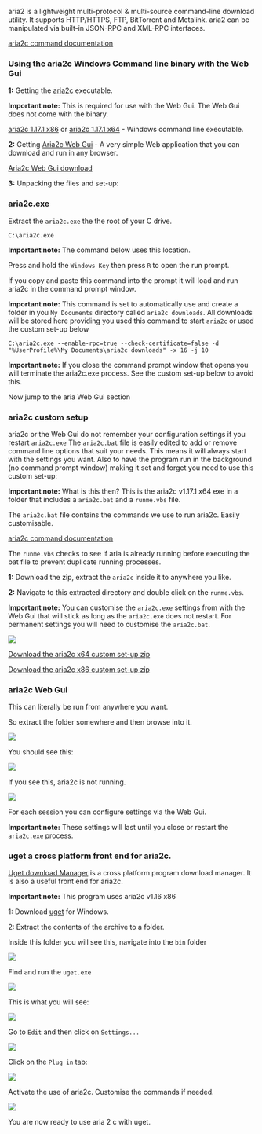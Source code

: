 
aria2 is a lightweight multi-protocol & multi-source command-line download utility. It supports HTTP/HTTPS, FTP, BitTorrent and Metalink. aria2 can be manipulated via built-in JSON-RPC and XML-RPC interfaces.

[aria2c command documentation](http://aria2.sourceforge.net/manual/en/html/aria2c.html)

### Using the aria2c Windows Command line binary with the Web Gui

**1:** Getting the [aria2c](http://aria2.sourceforge.net/) executable.

**Important note:** This is required for use with the Web Gui. The Web Gui does not come with the binary.

[aria2c 1.17.1 x86](http://sourceforge.net/projects/aria2/files/stable/aria2-1.17.1/aria2-1.17.1-win-32bit-build1.zip/download) or [aria2c 1.17.1 x64](http://sourceforge.net/projects/aria2/files/stable/aria2-1.17.1/aria2-1.17.1-win-64bit-build1.zip/download) - Windows command line executable. 

**2:** Getting [Aria2c Web Gui](https://github.com/ziahamza/webui-aria2/) - A very simple Web application that you can download and run in any browser.

[Aria2c Web Gui download](https://github.com/ziahamza/webui-aria2/archive/master.zip)

**3:** Unpacking the files and set-up:

### aria2c.exe

Extract the `aria2c.exe` the the root of your C drive.

~~~
C:\aria2c.exe
~~~

**Important note:** The command below uses this location.

Press and hold the `Windows Key` then press `R` to open the run prompt.

If you copy and paste this command into the prompt it will load and run aria2c in the command prompt window.

**Important note:** This command is set to automatically use and create a folder in you `My Documents` directory called `aria2c downloads`. All downloads will be stored here providing you used this command to start `aria2c` or used the custom set-up below

~~~
C:\aria2c.exe --enable-rpc=true --check-certificate=false -d "%UserProfile%\My Documents\aria2c downloads" -x 16 -j 10
~~~

**Important note:** If you close the command prompt window that opens you will terminate the aria2c.exe process. See the custom set-up below to avoid this.

Now jump to the aria Web Gui section

### aria2c custom setup

aria2c or the Web Gui do not remember your configuration settings if you restart `aria2c.exe` The `aria2c.bat` file is easily edited to add or remove command line options that suit your needs. This means it will always start with the settings you want. Also to have the program run in the background (no command prompt window) making it set and forget you need to use this custom set-up:

**Important note:** What is this then? This is the aria2c v1.17.1 x64 exe in a folder that includes a `aria2c.bat` and a `runme.vbs` file.

The `aria2c.bat` file contains the commands we use to run aria2c. Easily customisable.

[aria2c command documentation](http://aria2.sourceforge.net/manual/en/html/aria2c.html)

The `runme.vbs` checks to see if aria is already running before executing the bat file to prevent duplicate running processes.

**1:** Download the zip, extract the `aria2c` inside it to anywhere you like.

**2:** Navigate to this extracted directory and double click on the `runme.vbs`.

**Important note:** You can customise the `aria2c.exe` settings from with the Web Gui that will stick as long as the `aria2c.exe` does not restart. For permanent settings you will need to customise the `aria2c.bat`.

![](https://raw.github.com/feralhosting/feralfilehosting/master/Feral%20Wiki/Other%20software/aria2c/aria2ccustom.png)

[Download the aria2c x64 custom set-up zip]()

[Download the aria2c x86 custom set-up zip]()

### aria2c Web Gui

This can literally be run from anywhere you want.

So extract the folder somewhere and then browse into it.

![](https://raw.github.com/feralhosting/feralfilehosting/master/Feral%20Wiki/Other%20software/aria2c/webgui.png)

You should see this:

![](https://raw.github.com/feralhosting/feralfilehosting/master/Feral%20Wiki/Other%20software/aria2c/webguisuccess.png)

If you see this, aria2c is not running.

![](https://raw.github.com/feralhosting/feralfilehosting/master/Feral%20Wiki/Other%20software/aria2c/webguifail.png)

For each session you can configure settings via the Web Gui. 

**Important note:** These settings will last until you close or restart the `aria2c.exe` process.
 
### uget a cross platform front end for aria2c.

[Uget download Manager](http://ugetdm.com/) is a cross platform program download manager. It is also a useful front end for aria2c.

**Important note:** This program uses aria2c v1.16 x86

1: Download [uget](http://sourceforge.net/projects/urlget/files/latest/download?source=files) for Windows.

2: Extract the contents of the archive to a folder.

Inside this folder you will see this, navigate into the `bin` folder

![](https://raw.github.com/feralhosting/feralfilehosting/master/Feral%20Wiki/Other%20software/aria2c/uget1.png)

Find and run the `uget.exe`

![](https://raw.github.com/feralhosting/feralfilehosting/master/Feral%20Wiki/Other%20software/aria2c/uget2.png)

This is what you will see:

![](https://raw.github.com/feralhosting/feralfilehosting/master/Feral%20Wiki/Other%20software/aria2c/uget3.png)

Go to `Edit` and then click on `Settings...`

![](https://raw.github.com/feralhosting/feralfilehosting/master/Feral%20Wiki/Other%20software/aria2c/uget4.png)

Click on the `Plug in` tab:

![](https://raw.github.com/feralhosting/feralfilehosting/master/Feral%20Wiki/Other%20software/aria2c/uget5.png)

Activate the use of aria2c. Customise the commands if needed.

![](https://raw.github.com/feralhosting/feralfilehosting/master/Feral%20Wiki/Other%20software/aria2c/uget6.png)

You are now ready to use aria 2 c with uget.

